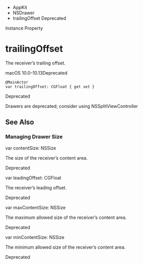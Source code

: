 

- AppKit
- NSDrawer
-  trailingOffset Deprecated

Instance Property

# trailingOffset

The receiver’s trailing offset.

macOS 10.0–10.13Deprecated

``` source
@MainActor
var trailingOffset: CGFloat { get set }
```

Deprecated

Drawers are deprecated; consider using NSSplitViewController

## See Also

### Managing Drawer Size

var contentSize: NSSize

The size of the receiver’s content area.

Deprecated

var leadingOffset: CGFloat

The receiver’s leading offset.

Deprecated

var maxContentSize: NSSize

The maximum allowed size of the receiver’s content area.

Deprecated

var minContentSize: NSSize

The minimum allowed size of the receiver’s content area.

Deprecated

